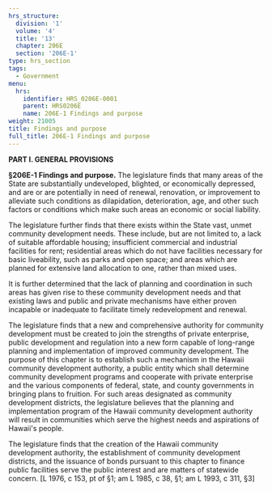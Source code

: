 ```yaml
---
hrs_structure:
  division: '1'
  volume: '4'
  title: '13'
  chapter: 206E
  section: '206E-1'
type: hrs_section
tags:
  - Government
menu:
  hrs:
    identifier: HRS_0206E-0001
    parent: HRS0206E
    name: 206E-1 Findings and purpose
weight: 21005
title: Findings and purpose
full_title: 206E-1 Findings and purpose
---
```

**PART I. GENERAL PROVISIONS**

**§206E-1 Findings and purpose.** The legislature finds that many areas of the State are substantially undeveloped, blighted, or economically depressed, and are or are potentially in need of renewal, renovation, or improvement to alleviate such conditions as dilapidation, deterioration, age, and other such factors or conditions which make such areas an economic or social liability.

The legislature further finds that there exists within the State vast, unmet community development needs. These include, but are not limited to, a lack of suitable affordable housing; insufficient commercial and industrial facilities for rent; residential areas which do not have facilities necessary for basic liveability, such as parks and open space; and areas which are planned for extensive land allocation to one, rather than mixed uses.

It is further determined that the lack of planning and coordination in such areas has given rise to these community development needs and that existing laws and public and private mechanisms have either proven incapable or inadequate to facilitate timely redevelopment and renewal.

The legislature finds that a new and comprehensive authority for community development must be created to join the strengths of private enterprise, public development and regulation into a new form capable of long-range planning and implementation of improved community development. The purpose of this chapter is to establish such a mechanism in the Hawaii community development authority, a public entity which shall determine community development programs and cooperate with private enterprise and the various components of federal, state, and county governments in bringing plans to fruition. For such areas designated as community development districts, the legislature believes that the planning and implementation program of the Hawaii community development authority will result in communities which serve the highest needs and aspirations of Hawaii's people.

The legislature finds that the creation of the Hawaii community development authority, the establishment of community development districts, and the issuance of bonds pursuant to this chapter to finance public facilities serve the public interest and are matters of statewide concern. [L 1976, c 153, pt of §1; am L 1985, c 38, §1; am L 1993, c 311, §3]